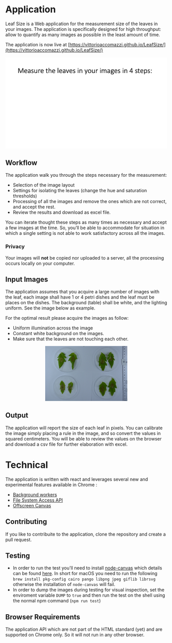

# Application
Leaf Size is a Web application for the measurement size of the leaves in your images. The application is specifically designed for high throughput: allow to quantify as many images as possible in the least amount of time.

The application is now live at [https://vittorioaccomazzi.github.io/LeafSize/](https://vittorioaccomazzi.github.io/LeafSize/)

<p align="center">
    <img src="src/assets/workflow.gif" />
</p>

## Workflow
The application walk you through the steps necessary for the measurement:
-	Selection of the image layout
-	Settings for isolating the leaves (change the hue and saturation thresholds)
-	Processing of all the images and remove the ones which are not correct, and accept the rest.
-	Review the results and download as excel file.

You can iterate thought these steps as many times as necessary and accept a few images at the time. So, you’ll be able to accommodate for situation in which a single setting is not able to work satisfactory across all the images.

### Privacy
Your images will **not** be copied nor uploaded to a server, all the processing occurs locally on your computer. 

## Input Images
The application assumes that you acquire a large number of images with the leaf, each image shall have 1 or 4 petri dishes and the leaf must be places on the dishes.  The background (table) shall be white, and the lighting uniform. See the image below as example.

For the optimal result please acquire the images as follow:
-	Uniform illumination across the image
-	Constant white background on the images.
-	Make sure that the leaves are not touching each other.

<p align="center">
    <img src="src/assets/SampleImage.jpg" width="256" />
</p>

## Output
The application will report the size of each leaf in pixels. You can calibrate the image simply placing a rule in the image, and so convert the values in squared centimeters. You will be able to review the values on the browser and download a csv file for further elaboration with excel.

# Technical
The application is written with react and leverages several new and experimental features available in Chrome :
-	[Background workers](https://www.html5rocks.com/en/tutorials/workers/basics/)
-	[File System Access API](https://web.dev/file-system-access/)
-	[Offscreen Canvas](https://developer.mozilla.org/en-US/docs/Web/API/OffscreenCanvas)

## Contributing
If you like to contribuite to the application, clone the repository and create a pull request.

## Testing
- In order to run the test you'll need to install [node-canvas](https://github.com/Automattic/node-canvas) which details can be found [here](https://github.com/Automattic/node-canvas/wiki/Installation:-Mac-OS-X). In short for macOS you need to run the following `brew install pkg-config cairo pango libpng jpeg giflib librsvg` otherwise the installation of `node-canvas` will fail.
- In order to dump the images during testing for visual inspection, set the enviroment variable `DUMP` to `true` and then run the test on the shell using the normal npm command (`npm run test`)

## Browser Requirements
The application API which are not part of the HTML standard (yet) and are supported on Chrome only. So it will not run in any other browser. 
